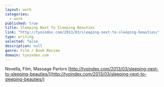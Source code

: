 ```yaml
---
layout: work
categories: 
  - work
published: true
title: Sleeping Next To Sleeping Beauties
link: "http://tyoindex.com/2013/03/sleeping-next-to-sleeping-beauties/"
type: writing
selected: false
description: null
genre: Film / Book Review
domain: tyoindex.com
---
```


Novella, Film, Massage Parlors [http://tyoindex.com/2013/03/sleeping-next-to-sleeping-beauties/](http://tyoindex.com/2013/03/sleeping-next-to-sleeping-beauties/)
